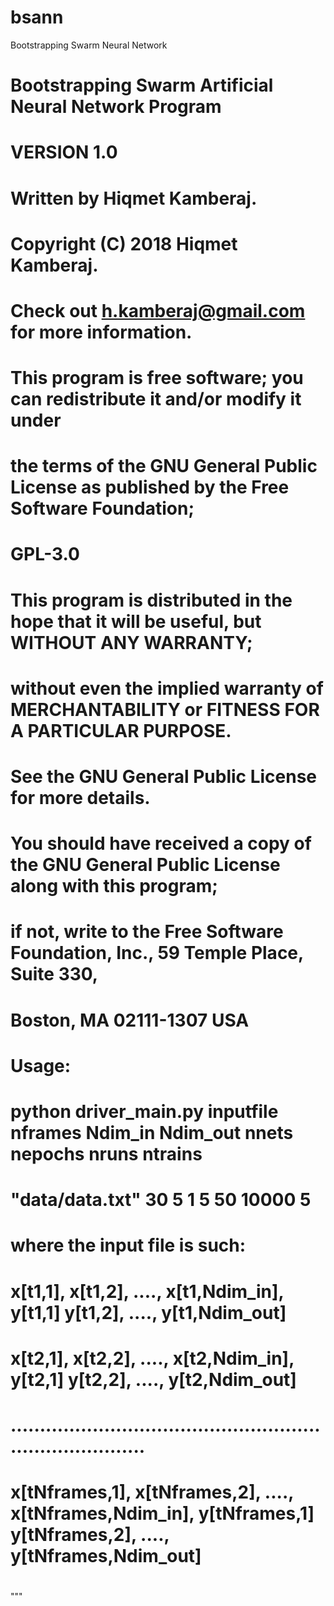 # bsann
Bootstrapping Swarm Neural Network 

#   Bootstrapping Swarm Artificial Neural Network Program
#
#                        VERSION 1.0
#
# Written by Hiqmet Kamberaj.
# Copyright (C) 2018 Hiqmet Kamberaj.
# Check out h.kamberaj@gmail.com for more information.
#
# This program is free software; you can redistribute it and/or modify it under 
# the terms of the GNU General Public License as published by the Free Software Foundation; 
# GPL-3.0
#
# This program is distributed in the hope that it will be useful, but WITHOUT ANY WARRANTY; 
# without even the implied warranty of MERCHANTABILITY or FITNESS FOR A PARTICULAR PURPOSE. 
# See the GNU General Public License for more details.
# 
# You should have received a copy of the GNU General Public License along with this program; 
# if not, write to the Free Software Foundation, Inc., 59 Temple Place, Suite 330, 
# Boston, MA 02111-1307 USA
#  Usage:
#  python driver_main.py inputfile          nframes Ndim_in Ndim_out nnets nepochs nruns   ntrains
#                        "data/data.txt"    30      5       1        5     50      10000   5
# where the input file is such:
#  x[t1,1],       x[t1,2], ....,       x[t1,Ndim_in],       y[t1,1] y[t1,2], ....,             y[t1,Ndim_out]
#  x[t2,1],       x[t2,2], ....,       x[t2,Ndim_in],       y[t2,1] y[t2,2], ....,             y[t2,Ndim_out]
#  ............................................................................
#  x[tNframes,1], x[tNframes,2], ...., x[tNframes,Ndim_in], y[tNframes,1] y[tNframes,2], ...., y[tNframes,Ndim_out]
#

"""
